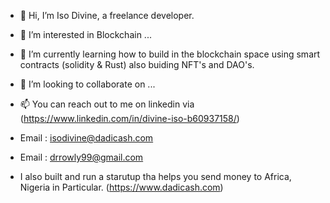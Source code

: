- 👋 Hi, I’m Iso Divine, a freelance developer.
- 👀 I’m interested in Blockchain ...
- 🌱 I’m currently learning how to build in the blockchain space using smart contracts (solidity & Rust) also buiding NFT's and DAO's. 
- 💞️ I’m looking to collaborate on ...
- 📫 You can reach out to me on linkedin via (https://www.linkedin.com/in/divine-iso-b60937158/)
-    Email : isodivine@dadicash.com
-    Email : drrowly99@gmail.com

-   I also built and run a starutup tha helps you send money to Africa, Nigeria in Particular. (https://www.dadicash.com)


<!---
Drrowly99/Drrowly99 is a ✨ special ✨ repository because its `README.md` (this file) appears on your GitHub profile.
You can click the Preview link to take a look at your changes.
--->
